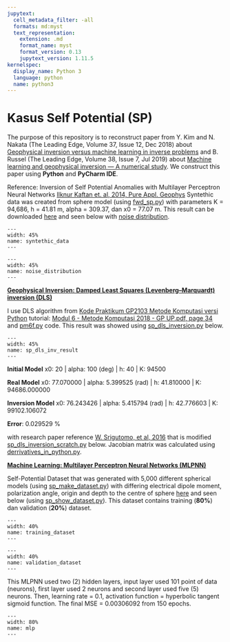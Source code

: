 ```yaml
---
jupytext:
  cell_metadata_filter: -all
  formats: md:myst
  text_representation:
    extension: .md
    format_name: myst
    format_version: 0.13
    jupytext_version: 1.11.5
kernelspec:
  display_name: Python 3
  language: python
  name: python3
---
```



# Kasus Self Potential (SP)

The purpose of this repository is to reconstruct paper from Y. Kim and N. Nakata (The Leading Edge, Volume 37, Issue 12, Dec 2018) about [Geophysical inversion versus machine learning in inverse problems](https://library.seg.org/doi/10.1190/tle37120894.1) and B. Russel (The Leading Edge, Volume 38, Issue 7, Jul 2019) about [Machine learning and geophysical inversion — A numerical study](https://library.seg.org/doi/10.1190/tle38070512.1). We construct this paper using **Python** and **PyCharm IDE**.

Reference: Inversion of Self Potential Anomalies with Multilayer Perceptron Neural Networks [Ilknur Kaftan et. al, 2014, Pure Appl. Geophys](https://link.springer.com/article/10.1007/s00024-014-0778-y)
Syntethic data was created from sphere model (using [fwd_sp.py](../scripts/fwd_sp.py)) with parameters K = 94,686, h = 41.81 m, alpha = 309.37, dan x0 = 77.07 m. This result can be downloaded [here](../data/SP_syn_data.pickle) and seen below with [noise distribution](../images/results/noise_distribution.png). 

```{figure} ../images/results/syntethic_data.png
---
width: 45%
name: syntethic_data
---
```

```{figure} ../images/results/noise_distribution.png
---
width: 45%
name: noise_distribution
---
```

<ins>**Geophysical Inversion: Damped Least Squares (Levenberg–Marquardt) inversion (DLS)**</ins>

I use DLS algorithm from [Kode Praktikum GP2103 Metode Komputasi versi Python](https://github.com/Metkom/Kode-Praktikum-GP2103-Metode-Komputasi-versi-Python) tutorial: [Modul 6 - Metode Komputasi 2018 - GP UP.pdf, page 34](https://osf.io/36yh8/) and [pm6f.py](https://github.com/Metkom/Kode-Praktikum-GP2103-Metode-Komputasi-versi-Python/blob/master/pm6f.py) code. This result was showed using [sp_dls_inversion.py](../scripts/sp_dls_inversion.py) below.

```{figure} ../images/results/sp_dls_inv_result.png
---
width: 45%
name: sp_dls_inv_result
---
```

**Initial Model** x0: 20 | alpha: 100 (deg) | h: 40 | K: 94500

**Real Model** x0: 77.070000 | alpha: 5.399525 (rad) | h: 41.810000 | K: 94686.000000

**Inversion Model** x0: 76.243426 | alpha: 5.415794 (rad) | h: 42.776603 | K: 99102.106072

**Error**: 0.029529 %

with research paper reference [W. Srigutomo, et al, 2016](http://ijphysics.com/index.php/ijp/article/view/138) that is modified [sp_dls_inversion_scratch.py]() below. Jacobian matrix was calculated using [derrivatives_in_python.py](../scripts/derrivatives_in_python.py).

<ins>**Machine Learning: Multilayer Perceptron Neural Networks (MLPNN)**</ins>

Self-Potential Dataset that was generated with 5,000 different spherical models (using [sp_make_dataset.py](../scripts/sp_make_dataset.py)) with differing electrical dipole moment, polarization angle, origin and depth to the centre of sphere [here](../data/SP_Dataset.pickle) and seen below (using [sp_show_dataset.py](../scripts/sp_show_dataset.py)). This dataset contains training (**80%**) dan validation (**20%**) dataset.

```{figure} ../images/results/training_dataset.png
---
width: 40%
name: training_dataset
---
```

```{figure} ../images/results/validation_dataset.png
---
width: 40%
name: validation_dataset
---
```

This MLPNN used two (2) hidden layers, input layer used 101 point of data (neurons), first layer used 2 neurons and second layer used five (5) neurons. Then, learning rate = 0.1, activation function = hyperbolic tangent sigmoid function. The final MSE = 0.00306092 from 150 epochs.

```{figure} ../images/tutorials/mlp.png
---
width: 80%
name: mlp
---
```